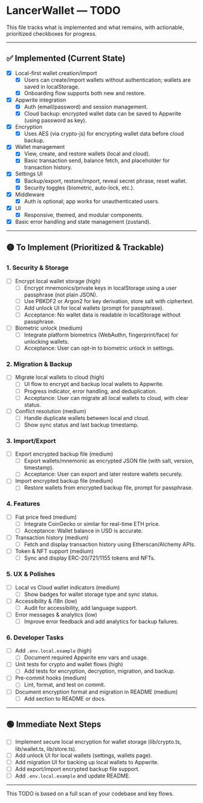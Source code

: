 # LancerWallet — TODO

This file tracks what is implemented and what remains, with actionable, prioritized checkboxes for progress.

---

## ✅ Implemented (Current State)

- [x] Local-first wallet creation/import
  - [x] Users can create/import wallets without authentication; wallets are saved in localStorage.
  - [x] Onboarding flow supports both new and restore.
- [x] Appwrite integration
  - [x] Auth (email/password) and session management.
  - [x] Cloud backup: encrypted wallet data can be saved to Appwrite (using password as key).
- [x] Encryption
  - [x] Uses AES (via crypto-js) for encrypting wallet data before cloud backup.
- [x] Wallet management
  - [x] View, create, and restore wallets (local and cloud).
  - [x] Basic transaction send, balance fetch, and placeholder for transaction history.
- [x] Settings UI
  - [x] Backup/export, restore/import, reveal secret phrase, reset wallet.
  - [x] Security toggles (biometric, auto-lock, etc.).
- [x] Middleware
  - [x] Auth is optional; app works for unauthenticated users.
- [x] UI
  - [x] Responsive, themed, and modular components.
- [x] Basic error handling and state management (zustand).

---

## 🟡 To Implement (Prioritized & Trackable)

### 1. Security & Storage

- [ ] Encrypt local wallet storage (high)
  - [ ] Encrypt mnemonics/private keys in localStorage using a user passphrase (not plain JSON).
  - [ ] Use PBKDF2 or Argon2 for key derivation, store salt with ciphertext.
  - [ ] Add unlock UI for local wallets (prompt for passphrase).
  - [ ] Acceptance: No wallet data is readable in localStorage without passphrase.

- [ ] Biometric unlock (medium)
  - [ ] Integrate platform biometrics (WebAuthn, fingerprint/face) for unlocking wallets.
  - [ ] Acceptance: User can opt-in to biometric unlock in settings.

### 2. Migration & Backup

- [ ] Migrate local wallets to cloud (high)
  - [ ] UI flow to encrypt and backup local wallets to Appwrite.
  - [ ] Progress indicator, error handling, and deduplication.
  - [ ] Acceptance: User can migrate all local wallets to cloud, with clear status.

- [ ] Conflict resolution (medium)
  - [ ] Handle duplicate wallets between local and cloud.
  - [ ] Show sync status and last backup timestamp.

### 3. Import/Export

- [ ] Export encrypted backup file (medium)
  - [ ] Export wallets/mnemonic as encrypted JSON file (with salt, version, timestamp).
  - [ ] Acceptance: User can export and later restore wallets securely.

- [ ] Import encrypted backup file (medium)
  - [ ] Restore wallets from encrypted backup file, prompt for passphrase.

### 4. Features

- [ ] Fiat price feed (medium)
  - [ ] Integrate CoinGecko or similar for real-time ETH price.
  - [ ] Acceptance: Wallet balance in USD is accurate.

- [ ] Transaction history (medium)
  - [ ] Fetch and display transaction history using Etherscan/Alchemy APIs.

- [ ] Token & NFT support (medium)
  - [ ] Sync and display ERC-20/721/1155 tokens and NFTs.

### 5. UX & Polishes

- [ ] Local vs Cloud wallet indicators (medium)
  - [ ] Show badges for wallet storage type and sync status.

- [ ] Accessibility & i18n (low)
  - [ ] Audit for accessibility, add language support.

- [ ] Error messages & analytics (low)
  - [ ] Improve error feedback and add analytics for backup failures.

### 6. Developer Tasks

- [ ] Add `.env.local.example` (high)
  - [ ] Document required Appwrite env vars and usage.

- [ ] Unit tests for crypto and wallet flows (high)
  - [ ] Add tests for encryption, decryption, migration, and backup.

- [ ] Pre-commit hooks (medium)
  - [ ] Lint, format, and test on commit.

- [ ] Document encryption format and migration in README (medium)
  - [ ] Add section to README or docs.

---

## 🟢 Immediate Next Steps

- [ ] Implement secure local encryption for wallet storage (lib/crypto.ts, lib/wallet.ts, lib/store.ts).
- [ ] Add unlock UI for local wallets (settings, wallets page).
- [ ] Add migration UI for backing up local wallets to Appwrite.
- [ ] Add export/import encrypted backup file support.
- [ ] Add `.env.local.example` and update README.

---

This TODO is based on a full scan of your codebase and key flows.